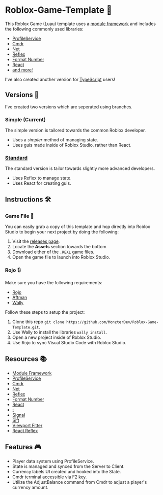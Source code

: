 # Roblox-Game-Template 🚀

This Roblox Game (Luau) template uses a [module framework](https://monzter.dev/lessons/the-module-framework/) and includes the following commonly used libraries:
- [ProfileService](https://github.com/MadStudioRoblox/ProfileService/)
- [Cmdr](https://github.com/evaera/Cmdr/)
- [Net](https://github.com/roblox-aurora/rbx-net)
- [Reflex](https://github.com/littensy/reflex)
- [Format Number](https://devforum.roblox.com/t/311-formatnumber-a-module-for-formatting-numbers/)
- [React](https://github.com/Roblox/react-lua)
- [and more!](https://github.com/MonzterDev/Roblox-Game-Template/blob/master/wally.toml)

I've also created another version for [TypeScript](https://github.com/MonzterDev/Roblox-TS-Template) users!

## Versions 🖖

I've created two versions which are seperated using branches.

### Simple (Current)
The simple version is tailored towards the common Roblox developer.
- Uses a *simpler* method of managing state.
- Uses guis made inside of Roblox Studio, rather than React.

### [Standard](https://github.com/MonzterDev/Roblox-Game-Template/)
The standard version is tailor towards slightly more advanced developers.
- Uses Reflex to manage state.
- Uses React for creating guis.

## Instructions 🛠️

### Game File 📁
You can easily grab a copy of this template and hop directly into Roblox Studio to begin your next project by doing the following:

1. Visit the [releases page](https://github.com/MonzterDev/Roblox-Game-Template/releases).
2. Locate the **Assets** section towards the bottom.
3. Download either of the `.RBXL` game files.
4. Open the game file to launch into Roblox Studio.

### Rojo 🔃
Make sure you have the following requirements:

- [Rojo](https://rojo.space/docs/v7/getting-started/installation/)
- [Aftman](https://github.com/LPGhatguy/aftman#installation)
- [Wally](https://wally.run/install)

Follow these steps to setup the project:

1. Clone this repo `git clone https://github.com/MonzterDev/Roblox-Game-Template.git`.
2. Use Wally to install the libraries `wally install`.
3. Open a new project inside of Roblox Studio.
4. Use Rojo to sync Visual Studio Code with Roblox Studio.

## Resources 📚

- [Module Framework](https://monzter.dev/lessons/the-module-framework/)
- [ProfileService](https://github.com/MadStudioRoblox/ProfileService/)
- [Cmdr](https://github.com/evaera/Cmdr/)
- [Net](https://github.com/roblox-aurora/rbx-net)
- [Reflex](https://github.com/littensy/reflex)
- [Format Number](https://devforum.roblox.com/t/311-formatnumber-a-module-for-formatting-numbers/)
- [React](https://github.com/Roblox/react-lua)
- [t](https://github.com/osyrisrblx/t)
- [Signal](https://sleitnick.github.io/RbxUtil/api/Signal/)
- [Sift](https://github.com/cxmeel/sift)
- [Viewport Fitter](https://devforum.roblox.com/t/viewportframe-model-fitter/1345611)
- [React Reflex](https://github.com/littensy/react-reflex)

## Features 🎮

- Player data system using ProfileService.
- State is managed and synced from the Server to Client.
- Currency labels UI created and hooked into the State.
- Cmdr terminal accessible via F2 key.
- Utilize the AdjustBalance command from Cmdr to adjust a player's currency amount.
